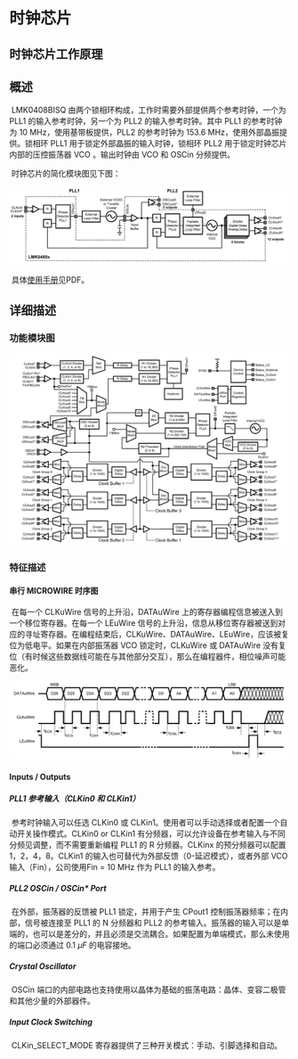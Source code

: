 # 时钟芯片

## 时钟芯片工作原理

## 概述

​	LMK0408BISQ 由两个锁相环构成，工作时需要外部提供两个参考时钟，一个为 PLL1 的输入参考时钟，另一个为 PLL2 的输入参考时钟。其中 PLL1 的参考时钟为 10 MHz，使用基带板提供，PLL2 的参考时钟为 153.6 MHz，使用外部晶振提供。锁相环 PLL1 用于锁定外部晶振的输入时钟，锁相环 PLL2 用于锁定时钟芯片内部的压控振荡器 VCO 。输出时钟由 VCO 和 OSCin 分频提供。

​	时钟芯片的简化模块图见下图：

![LMK04800_Dual-PLL](./assets/6_LMK04800_Dual-PLL.jpg)

​	具体[使用手册](./assets/LMK0480x.pdf)见PDF。

## 详细描述

### 功能模块图

![LMK04800_Block](./assets/6_LMK04800_Block.jpg)

### 特征描述

#### 串行 MICROWIRE 时序图

​	在每一个 CLKuWire 信号的上升沿，DATAuWire 上的寄存器编程信息被送入到一个移位寄存器。在每一个 LEuWire 信号的上升沿，信息从移位寄存器被送到对应的寻址寄存器。在编程结束后，CLKuWire、DATAuWire、LEuWire，应该被复位为低电平。如果在内部振荡器 VCO 锁定时，CLKuWire 或 DATAuWire 没有复位（有时候这些数据线可能在与其他部分交互），那么在编程器件，相位噪声可能恶化。

![LMK04800_Serial_MICROWIRE_Timing_Diagram](./assets/6_LMK04800_Serial_MICROWIRE_Timing_Diagram.jpg)

#### Inputs / Outputs

##### PLL1 参考输入（CLKin0 和 CLKin1）

​	参考时钟输入可以任选 CLKin0 或 CLKin1。使用者可以手动选择或者配置一个自动开关操作模式。CLKin0 or CLKin1 有分频器，可以允许设备在参考输入与不同分频见调整，而不需要重新编程 PLL1 的 R 分频器。CLKinx 的预分频器可以配置1，2，4，8。CLKin1 的输入也可替代为外部反馈（0-延迟模式），或者外部 VCO 输入（Fin），公司使用Fin = 10 MHz 作为 PLL1 的输入参考。

##### PLL2 OSCin / OSCin* Port

​	在外部，振荡器的反馈被 PLL1 锁定，并用于产生 CPout1 控制振荡器频率；在内部，信号被连接至 PLL1 的 N 分频器和 PLL2 的参考输入。振荡器的输入可以是单端的，也可以是差分的，并且必须是交流耦合。如果配置为单端模式，那么未使用的端口必须通过 0.1 $\mu F$ 的电容接地。

##### Crystal Oscillator

​	OSCin 端口的内部电路也支持使用以晶体为基础的振荡电路：晶体、变容二极管和其他少量的外部器件。

##### Input Clock Switching

​	CLKin_SELECT_MODE 寄存器提供了三种开关模式：手动、引脚选择和自动。























